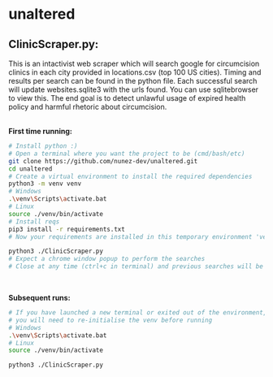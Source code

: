 # unaltered

## ClinicScraper.py:
This is an intactivist web scraper which will search google for circumcision clinics in each city provided in locations.csv (top 100 US cities).
Timing and results per search can be found in the python file.
Each successful search will update websites.sqlite3 with the urls found. You can use sqlitebrowser to view this.
The end goal is to detect unlawful usage of expired health policy and harmful rhetoric about circumcision.
<br>
<br>

__First time running:__
```bash
# Install python :)
# Open a terminal where you want the project to be (cmd/bash/etc)
git clone https://github.com/nunez-dev/unaltered.git
cd unaltered
# Create a virtual environment to install the required dependencies
python3 -m venv venv
# Windows
.\venv\Scripts\activate.bat
# Linux
source ./venv/bin/activate
# Install reqs
pip3 install -r requirements.txt
# Now your requirements are installed in this temporary environment 'venv'

python3 ./ClinicScraper.py
# Expect a chrome window popup to perform the searches
# Close at any time (ctrl+c in terminal) and previous searches will be saved
```
<br>

__Subsequent runs:__
```bash
# If you have launched a new terminal or exited out of the environment,
# you will need to re-initialise the venv before running
# Windows
.\venv\Scripts\activate.bat
# Linux
source ./venv/bin/activate

python3 ./ClinicScraper.py
```
